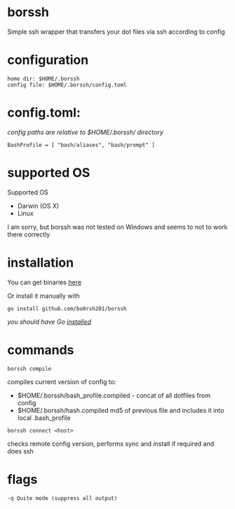 # borssh
Simple ssh wrapper that transfers your dot files via ssh according to config

# configuration
```
home dir: $HOME/.borssh
config file: $HOME/.borssh/config.toml
```
# config.toml:
*config paths are relative to $HOME/.borssh/ directory*
```
BashProfile = [ "bash/aliases", "bash/prompt" ]
```
# supported OS
Supported OS
- Darwin (OS X)
- Linux

I am sorry, but borssh was not tested on Windows and seems to not to work there correctly
# installation
You can get binaries [here](https://github.com/bo0rsh201/borssh/releases/latest)

Or install it manually with
```
go install github.com/bo0rsh201/borssh
```
*you should have Go [installed](https://golang.org/doc/install)*
# commands
```
borssh compile
```
compiles current version of config to:
- $HOME/.borssh/bash_profile.compiled - concat of all dotfiles from config
- $HOME/.borssh/hash.compiled md5 of previous file
and includes it into local .bash_profile

```
borssh connect <host>
```
checks remote config version, performs sync and install if required and does ssh

# flags
```
-q Quite mode (suppress all output)
```